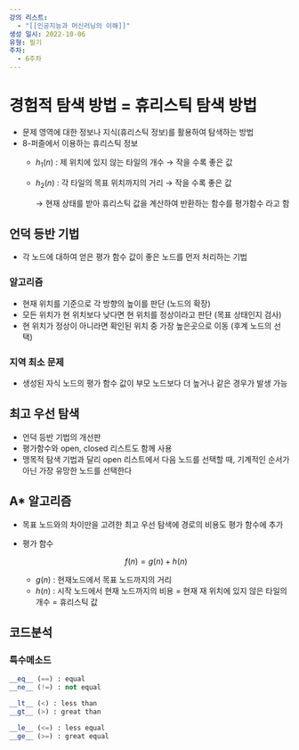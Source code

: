 ```yaml
---
강의 리스트:
  - "[[인공지능과 머신러닝의 이해]]"
생성 일시: 2022-10-06
유형: 필기
주차:
  - 6주차
---
```

# 경험적 탐색 방법 = 휴리스틱 탐색 방법

- 문제 영역에 대한 정보나 지식(휴리스틱 정보)를 활용하여 탐색하는 방법
- 8-퍼즐에서 이용하는 휴리스틱 정보
    - $h_1(n)$ : 제 위치에 있지 않는 타일의 개수 → 작을 수록 좋은 값
    - $h_2(n)$ : 각 타일의 목표 위치까지의 거리 → 작을 수록 좋은 값
        
        → 현재 상태를 받아 휴리스틱 값을 계산하여 반환하는 함수를 평가함수 라고 함
        

  

## 언덕 등반 기법

- 각 노드에 대하여 얻은 평가 함수 값이 좋은 노드를 먼저 처리하는 기법

### 알고리즘

- 현재 위치를 기준으로 각 방향의 높이를 판단 (노드의 확장)
- 모든 위치가 현 위치보다 낮다면 현 위치를 정상이라고 판단 (목표 상태인지 검사)
- 현 위치가 정상이 아니라면 확인된 위치 중 가장 높은곳으로 이동 (후계 노드의 선택)

### 지역 최소 문제

- 생성된 자식 노드의 평가 함수 값이 부모 노드보다 더 높거나 같은 경우가 발생 가능

  

  

## 최고 우선 탐색

- 언덕 등반 기법의 개선판
- 평가함수와 open, closed 리스트도 함께 사용
- 맹목적 탐색 기법과 달리 open 리스트에서 다음 노드를 선택할 때, 기계적인 순서가 아닌 가장 유망한 노드를 선택한다

  

## A* 알고리즘

- 목표 노드와의 차이만을 고려한 최고 우선 탐색에 경로의 비용도 평가 함수에 추가
- 평가 함수
    
    $$f(n) = g(n) + h(n)$$
    
    - $g(n)$ : 현재노드에서 목표 노드까지의 거리
    - $h(n)$ : 시작 노드에서 현재 노드까지의 비용 = 현재 재 위치에 있지 않은 타일의 개수 = 휴리스틱 값
    
      
    
      
    

## 코드분석

### 특수메소드

```Python
__eq__ (==) : equal
__ne__ (!=) : not equal

__lt__ (<) : less than
__gt__ (>) : great than

__le__ (<=) : less equal
__ge__ (>=) : great equal
```